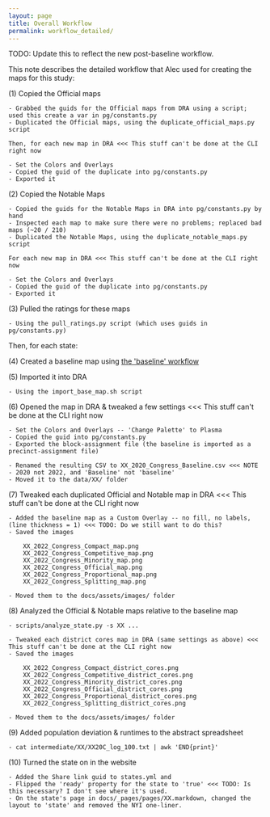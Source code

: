 ```yaml
---
layout: page
title: Overall Workflow
permalink: workflow_detailed/
---
```


TODO: Update this to reflect the new post-baseline workflow.

This note describes the detailed workflow that Alec used for creating the maps for this study:

(1) Copied the Official maps

    - Grabbed the guids for the Official maps from DRA using a script; used this create a var in pg/constants.py
    - Duplicated the Official maps, using the duplicate_official_maps.py script 

    Then, for each new map in DRA <<< This stuff can't be done at the CLI right now

    - Set the Colors and Overlays
    - Copied the guid of the duplicate into pg/constants.py
    - Exported it

(2) Copied the Notable Maps

    - Copied the guids for the Notable Maps in DRA into pg/constants.py by hand
    - Inspected each map to make sure there were no problems; replaced bad maps (~20 / 210)
    - Duplicated the Notable Maps, using the duplicate_notable_maps.py script 

    For each new map in DRA <<< This stuff can't be done at the CLI right now

    - Set the Colors and Overlays
    - Copied the guid of the duplicate into pg/constants.py
    - Exported it

(3) Pulled the ratings for these maps

    - Using the pull_ratings.py script (which uses guids in pg/constants.py)


Then, for each state:

(4) Created a baseline map using [the 'baseline' workflow](baseline_workflow.md) 

(5) Imported it into DRA

    - Using the import_base_map.sh script 

(6) Opened the map in DRA & tweaked a few settings <<< This stuff can't be done at the CLI right now

    - Set the Colors and Overlays -- 'Change Palette' to Plasma
    - Copied the guid into pg/constants.py
    - Exported the block-assignment file (the baseline is imported as a precinct-assignment file)

    - Renamed the resulting CSV to XX_2020_Congress_Baseline.csv <<< NOTE - 2020 not 2022, and 'Baseline' not 'baseline'
    - Moved it to the data/XX/ folder

(7) Tweaked each duplicated Official and Notable map in DRA <<< This stuff can't be done at the CLI right now

    - Added the baseline map as a Custom Overlay -- no fill, no labels, (line thickness = 1) <<< TODO: Do we still want to do this?
    - Saved the images

        XX_2022_Congress_Compact_map.png
		XX_2022_Congress_Competitive_map.png
		XX_2022_Congress_Minority_map.png
		XX_2022_Congress_Official_map.png
		XX_2022_Congress_Proportional_map.png
		XX_2022_Congress_Splitting_map.png

    - Moved them to the docs/assets/images/ folder

(8) Analyzed the Official & Notable maps relative to the baseline map

    - scripts/analyze_state.py -s XX ...

    - Tweaked each district cores map in DRA (same settings as above) <<< This stuff can't be done at the CLI right now
    - Saved the images
	
        XX_2022_Congress_Compact_district_cores.png
		XX_2022_Congress_Competitive_district_cores.png
		XX_2022_Congress_Minority_district_cores.png
		XX_2022_Congress_Official_district_cores.png
		XX_2022_Congress_Proportional_district_cores.png
		XX_2022_Congress_Splitting_district_cores.png

	- Moved them to the docs/assets/images/ folder

(9) Added population deviation & runtimes to the abstract spreadsheet

    - cat intermediate/XX/XX20C_log_100.txt | awk 'END{print}'
	
(10) Turned the state on in the website

    - Added the Share link guid to states.yml and 
    - Flipped the 'ready' property for the state to 'true' <<< TODO: Is this necessary? I don't see where it's used.
    - On the state's page in docs/_pages/pages/XX.markdown, changed the layout to 'state' and removed the NYI one-liner.
